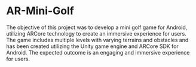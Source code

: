# AR-Mini-Golf
The objective of this project was to develop a mini golf game for Android, utilizing ARCore technology to create an immersive experience for users. The game includes multiple levels with varying terrains and obstacles and has been created utilizing the Unity game engine and ARCore SDK for Android. The expected outcome is an engaging and immersive experience for users.
